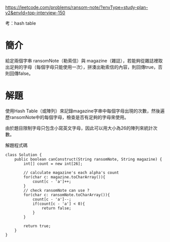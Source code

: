 https://leetcode.com/problems/ransom-note/?envType=study-plan-v2&envId=top-interview-150

考：hash table

# 簡介

給定兩個字串 ransomNote（勒索信）與 magazine（雜誌），若能夠從雜誌裡取出足夠的字母（每個字母只能使用一次），拼湊出勒索信的內容，則回傳true，否則回傳false。

# 解題

使用Hash Table（或陣列）來記錄magazine字串中每個字母出現的次數，然後遍歷ransomNote中的每個字母，檢查是否有足夠的字母來使用。

由於題目限制字母只包含小寫英文字母，因此可以用大小為26的陣列來統計次數。

解題程式碼
```
class Solution {
    public boolean canConstruct(String ransomNote, String magazine) {
        int[] count = new int[26];

        // calculate magazine's each alpha's count
        for(char c: magazine.toCharArray()){
            count[c - 'a']++;
        }
        // check ransomNote can use ?
        for(char c: ransomNote.toCharArray()){
            count[c - 'a']--;
            if(count[c - 'a'] < 0){
                return false;
            }
        }

        return true;
    }
}
```
